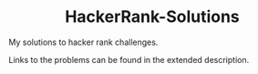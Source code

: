 <h1 align="center"> HackerRank-Solutions </h1>
My solutions to hacker rank challenges.

Links to the problems can be found in the extended description. 

